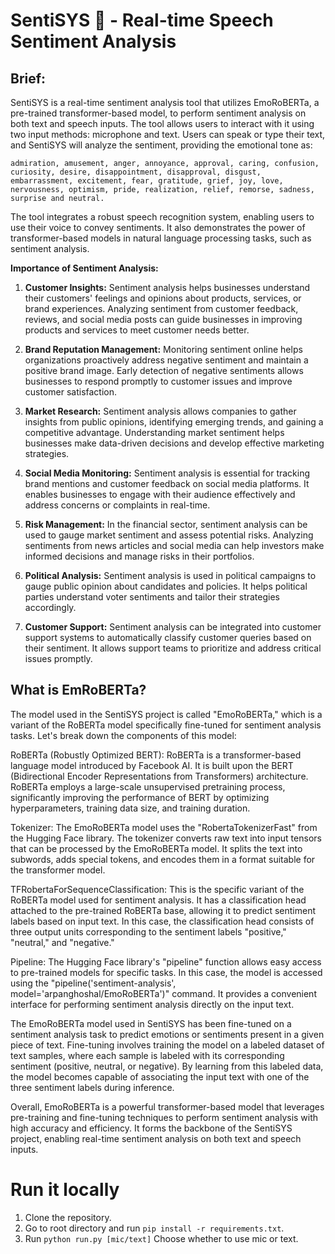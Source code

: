 # SentiSYS 🤖 - Real-time Speech Sentiment Analysis

## Brief:
SentiSYS is a real-time sentiment analysis tool that utilizes EmoRoBERTa, a pre-trained transformer-based model, to perform sentiment analysis on both text and speech inputs. The tool allows users to interact with it using two input methods: microphone and text. Users can speak or type their text, and SentiSYS will analyze the sentiment, providing the emotional tone as:

`admiration, amusement, anger, annoyance, approval, caring, confusion, curiosity, desire, disappointment, disapproval, disgust, embarrassment, excitement, fear, gratitude, grief, joy, love, nervousness, optimism, pride, realization, relief, remorse, sadness, surprise and neutral.` 

The tool integrates a robust speech recognition system, enabling users to use their voice to convey sentiments. It also demonstrates the power of transformer-based models in natural language processing tasks, such as sentiment analysis.

**Importance of Sentiment Analysis:**

1. **Customer Insights:** Sentiment analysis helps businesses understand their customers' feelings and opinions about products, services, or brand experiences. Analyzing sentiment from customer feedback, reviews, and social media posts can guide businesses in improving products and services to meet customer needs better.

2. **Brand Reputation Management:** Monitoring sentiment online helps organizations proactively address negative sentiment and maintain a positive brand image. Early detection of negative sentiments allows businesses to respond promptly to customer issues and improve customer satisfaction.

3. **Market Research:** Sentiment analysis allows companies to gather insights from public opinions, identifying emerging trends, and gaining a competitive advantage. Understanding market sentiment helps businesses make data-driven decisions and develop effective marketing strategies.

4. **Social Media Monitoring:** Sentiment analysis is essential for tracking brand mentions and customer feedback on social media platforms. It enables businesses to engage with their audience effectively and address concerns or complaints in real-time.

5. **Risk Management:** In the financial sector, sentiment analysis can be used to gauge market sentiment and assess potential risks. Analyzing sentiments from news articles and social media can help investors make informed decisions and manage risks in their portfolios.

6. **Political Analysis:** Sentiment analysis is used in political campaigns to gauge public opinion about candidates and policies. It helps political parties understand voter sentiments and tailor their strategies accordingly.

7. **Customer Support:** Sentiment analysis can be integrated into customer support systems to automatically classify customer queries based on their sentiment. It allows support teams to prioritize and address critical issues promptly.

## What is EmRoBERTa?
The model used in the SentiSYS project is called "EmoRoBERTa," which is a variant of the RoBERTa model specifically fine-tuned for sentiment analysis tasks. Let's break down the components of this model:

RoBERTa (Robustly Optimized BERT): RoBERTa is a transformer-based language model introduced by Facebook AI. It is built upon the BERT (Bidirectional Encoder Representations from Transformers) architecture. RoBERTa employs a large-scale unsupervised pretraining process, significantly improving the performance of BERT by optimizing hyperparameters, training data size, and training duration.

Tokenizer: The EmoRoBERTa model uses the "RobertaTokenizerFast" from the Hugging Face library. The tokenizer converts raw text into input tensors that can be processed by the EmoRoBERTa model. It splits the text into subwords, adds special tokens, and encodes them in a format suitable for the transformer model.

TFRobertaForSequenceClassification: This is the specific variant of the RoBERTa model used for sentiment analysis. It has a classification head attached to the pre-trained RoBERTa base, allowing it to predict sentiment labels based on input text. In this case, the classification head consists of three output units corresponding to the sentiment labels "positive," "neutral," and "negative."

Pipeline: The Hugging Face library's "pipeline" function allows easy access to pre-trained models for specific tasks. In this case, the model is accessed using the "pipeline('sentiment-analysis', model='arpanghoshal/EmoRoBERTa')" command. It provides a convenient interface for performing sentiment analysis directly on the input text.

The EmoRoBERTa model used in SentiSYS has been fine-tuned on a sentiment analysis task to predict emotions or sentiments present in a given piece of text. Fine-tuning involves training the model on a labeled dataset of text samples, where each sample is labeled with its corresponding sentiment (positive, neutral, or negative). By learning from this labeled data, the model becomes capable of associating the input text with one of the three sentiment labels during inference.

Overall, EmoRoBERTa is a powerful transformer-based model that leverages pre-training and fine-tuning techniques to perform sentiment analysis with high accuracy and efficiency. It forms the backbone of the SentiSYS project, enabling real-time sentiment analysis on both text and speech inputs.

# Run it locally

1. Clone the repository.
2. Go to root directory and run `pip install -r requirements.txt`.
3. Run `python run.py [mic/text]` Choose whether to use mic or text.
